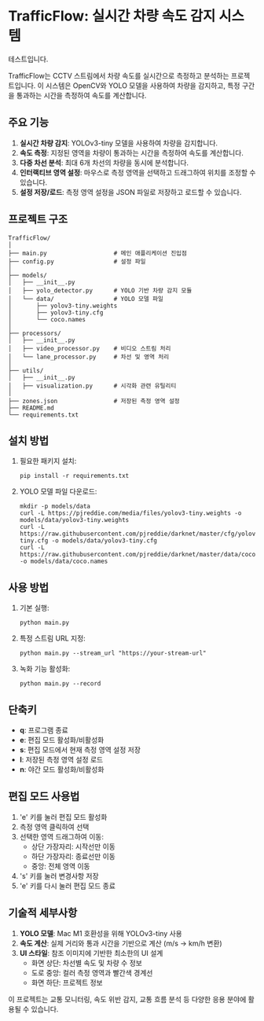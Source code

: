 # TrafficFlow: 실시간 차량 속도 감지 시스템

테스트입니다.

TrafficFlow는 CCTV 스트림에서 차량 속도를 실시간으로 측정하고 분석하는 프로젝트입니다. 이 시스템은 OpenCV와 YOLO 모델을 사용하여 차량을 감지하고, 특정 구간을 통과하는 시간을 측정하여 속도를 계산합니다.

## 주요 기능

1. **실시간 차량 감지**: YOLOv3-tiny 모델을 사용하여 차량을 감지합니다.
2. **속도 측정**: 지정된 영역을 차량이 통과하는 시간을 측정하여 속도를 계산합니다.
3. **다중 차선 분석**: 최대 6개 차선의 차량을 동시에 분석합니다.
4. **인터랙티브 영역 설정**: 마우스로 측정 영역을 선택하고 드래그하여 위치를 조정할 수 있습니다.
5. **설정 저장/로드**: 측정 영역 설정을 JSON 파일로 저장하고 로드할 수 있습니다.

## 프로젝트 구조

```
TrafficFlow/
│
├── main.py                   # 메인 애플리케이션 진입점
├── config.py                 # 설정 파일
│
├── models/
│   ├── __init__.py
│   ├── yolo_detector.py      # YOLO 기반 차량 감지 모듈
│   └── data/                 # YOLO 모델 파일
│       ├── yolov3-tiny.weights
│       ├── yolov3-tiny.cfg
│       └── coco.names
│
├── processors/
│   ├── __init__.py
│   ├── video_processor.py    # 비디오 스트림 처리
│   └── lane_processor.py     # 차선 및 영역 처리
│
├── utils/
│   ├── __init__.py
│   ├── visualization.py      # 시각화 관련 유틸리티
│
├── zones.json                # 저장된 측정 영역 설정
├── README.md
└── requirements.txt
```

## 설치 방법

1. 필요한 패키지 설치:
   ```
   pip install -r requirements.txt
   ```

2. YOLO 모델 파일 다운로드:
   ```
   mkdir -p models/data
   curl -L https://pjreddie.com/media/files/yolov3-tiny.weights -o models/data/yolov3-tiny.weights
   curl -L https://raw.githubusercontent.com/pjreddie/darknet/master/cfg/yolov3-tiny.cfg -o models/data/yolov3-tiny.cfg
   curl -L https://raw.githubusercontent.com/pjreddie/darknet/master/data/coco.names -o models/data/coco.names
   ```

## 사용 방법

1. 기본 실행:
   ```
   python main.py
   ```

2. 특정 스트림 URL 지정:
   ```
   python main.py --stream_url "https://your-stream-url"
   ```

3. 녹화 기능 활성화:
   ```
   python main.py --record
   ```

## 단축키

- **q**: 프로그램 종료
- **e**: 편집 모드 활성화/비활성화
- **s**: 편집 모드에서 현재 측정 영역 설정 저장
- **l**: 저장된 측정 영역 설정 로드
- **n**: 야간 모드 활성화/비활성화

## 편집 모드 사용법

1. 'e' 키를 눌러 편집 모드 활성화
2. 측정 영역 클릭하여 선택
3. 선택한 영역 드래그하여 이동:
   - 상단 가장자리: 시작선만 이동
   - 하단 가장자리: 종료선만 이동
   - 중앙: 전체 영역 이동
4. 's' 키를 눌러 변경사항 저장
5. 'e' 키를 다시 눌러 편집 모드 종료

## 기술적 세부사항

1. **YOLO 모델**: Mac M1 호환성을 위해 YOLOv3-tiny 사용
2. **속도 계산**: 실제 거리와 통과 시간을 기반으로 계산 (m/s → km/h 변환)
3. **UI 스타일**: 참조 이미지에 기반한 최소한의 UI 설계
   - 화면 상단: 차선별 속도 및 차량 수 정보
   - 도로 중앙: 컬러 측정 영역과 빨간색 경계선
   - 화면 하단: 프로젝트 정보

이 프로젝트는 교통 모니터링, 속도 위반 감지, 교통 흐름 분석 등 다양한 응용 분야에 활용될 수 있습니다.